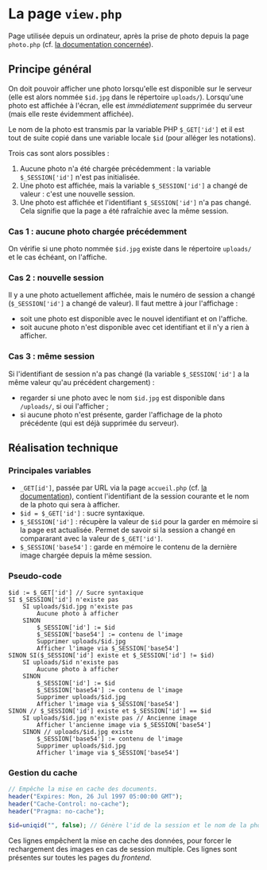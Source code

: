 # La page `view.php`
Page utilisée depuis un ordinateur, après la prise de photo depuis la page `photo.php` (cf. [la documentation concernée](photo.md)).
## Principe général
On doit pouvoir afficher une photo lorsqu'elle est disponible sur le serveur (elle est alors nommée `$id.jpg` dans le répertoire `uploads/`). Lorsqu'une photo est affichée à l'écran, elle est *immédiatement* supprimée du serveur (mais elle reste évidemment affichée).

Le nom de la photo est transmis par la variable PHP `$_GET['id']` et il est tout de suite copié dans une variable locale `$id` (pour alléger les notations).

Trois cas sont alors possibles :

1. Aucune photo n'a été chargée précédemment : la variable `$_SESSION['id']` n'est pas initialisée.
2. Une photo est affichée, mais la variable `$_SESSION['id']` a changé de valeur : c'est une nouvelle session.
3. Une photo est affichée et l'identifiant `$_SESSION['id']` n'a pas changé. Cela signifie que la page a été rafraîchie avec la même session.

### Cas 1 : aucune photo chargée précédemment
On vérifie si une photo nommée `$id.jpg` existe dans le répertoire `uploads/` et le cas échéant, on l'affiche.

### Cas 2 : nouvelle session
Il y a une photo actuellement affichée, mais le numéro de session a changé (`$_SESSION['id']` a changé de valeur). Il faut mettre à jour l'affichage :

- soit une photo est disponible avec le nouvel identifiant et on l'affiche.
- soit aucune photo n'est disponible avec cet identifiant et il n'y a rien à afficher.

### Cas 3 : même session
Si l'identifiant de session n'a pas changé (la variable `$_SESSION['id']` a la même valeur qu'au précédent chargement) :

- regarder si une photo avec le nom `$id.jpg` est disponible dans `/uploads/`, si oui l'afficher ;
- si aucune photo n'est présente, garder l'affichage de la photo précédente (qui est déjà supprimée du serveur).

## Réalisation technique
### Principales variables
- `_GET[id']`, passée par URL via la page `accueil.php` (cf. [la documentation](accueil.md)), contient l'identifiant de la session courante et le nom de la photo qui sera à afficher.
- `$id = $_GET['id']` : sucre syntaxique.
- `$_SESSION['id']` : récupère la valeur de `$id` pour la garder en mémoire si la page est actualisée. Permet de savoir si la session a changé en compararant avec la valeur de `$_GET['id']`.
- `$_SESSION['base54']` : garde en mémoire le contenu de la dernière image chargée depuis la même session.
### Pseudo-code
```
$id := $_GET['id'] // Sucre syntaxique
SI $_SESSION['id'] n'existe pas
	SI uploads/$id.jpg n'existe pas
		Aucune photo à afficher
	SINON
		$_SESSION['id'] := $id
		$_SESSION['base54'] := contenu de l'image
		Supprimer uploads/$id.jpg
		Afficher l'image via $_SESSION['base54']
SINON SI($_SESSION['id'] existe et $_SESSION['id'] != $id)
	SI uploads/$id n'existe pas
		Aucune photo à afficher
	SINON
		$_SESSION['id'] := $id
		$_SESSION['base54'] := contenu de l'image
		Supprimer uploads/$id.jpg
		Afficher l'image via $_SESSION['base54']
SINON // $_SESSION['id'] existe et $_SESSION['id'] == $id
	SI uploads/$id.jpg n'existe pas // Ancienne image
		Afficher l'ancienne image via $_SESSION['base54']
	SINON // uploads/$id.jpg existe
		$_SESSION['base54'] := contenu de l'image
		Supprimer uploads/$id.jpg
		Afficher l'image via $_SESSION['base54']
```


### Gestion du cache
``` php
// Empêche la mise en cache des documents.
header("Expires: Mon, 26 Jul 1997 05:00:00 GMT");
header("Cache-Control: no-cache");
header("Pragma: no-cache");

$id=uniqid("", false); // Génère l'id de la session et le nom de la photo
```

Ces lignes empêchent la mise en cache des données, pour forcer le rechargement des images en cas de session multiple. Ces lignes sont présentes sur toutes les pages du *frontend*.
